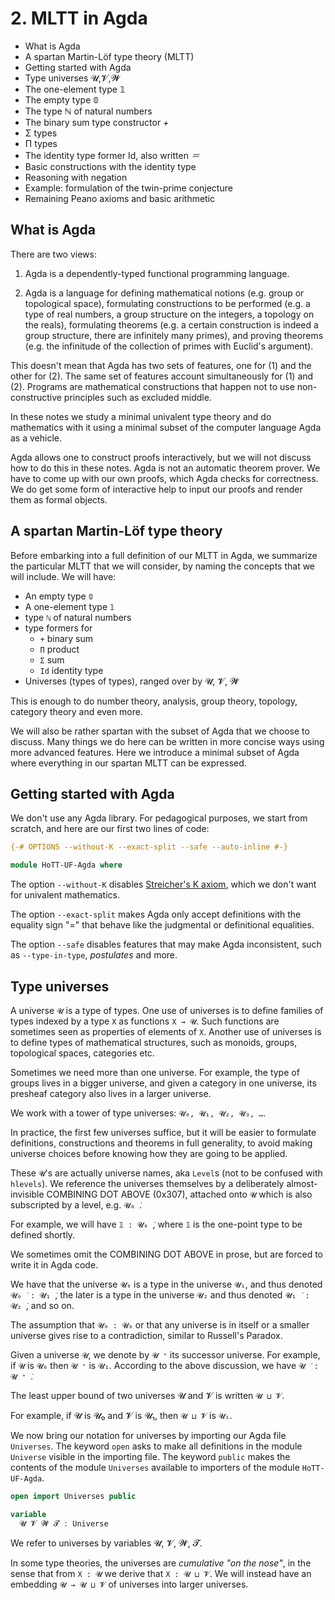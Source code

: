 # 2. MLTT in Agda

- What is Agda
- A spartan Martin-Löf type theory (MLTT)
- Getting started with Agda
- Type universes 𝓤,𝓥,𝓦
- The one-element type 𝟙
- The empty type 𝟘
- The type ℕ of natural numbers
- The binary sum type constructor _+_
- Σ types
- Π types
- The identity type former Id, also written _＝_
- Basic constructions with the identity type
- Reasoning with negation
- Example: formulation of the twin-prime conjecture
- Remaining Peano axioms and basic arithmetic


## What is Agda

There are two views:

1. Agda is a dependently-typed functional programming language.

2. Agda is a language for defining mathematical notions (e.g. group or topological space), formulating constructions to be performed (e.g. a type of real numbers, a group structure on the integers, a topology on the reals), formulating theorems (e.g. a certain construction is indeed a group structure, there are infinitely many primes), and proving theorems (e.g. the infinitude of the collection of primes with Euclid's argument).

This doesn't mean that Agda has two sets of features, one for (1) and the other for (2). The same set of features account simultaneously for (1) and (2). Programs are mathematical constructions that happen not to use non-constructive principles such as excluded middle.

In these notes we study a minimal univalent type theory and do mathematics with it using a minimal subset of the computer language Agda as a vehicle.

Agda allows one to construct proofs interactively, but we will not discuss how to do this in these notes. Agda is not an automatic theorem prover. We have to come up with our own proofs, which Agda checks for correctness. We do get some form of interactive help to input our proofs and render them as formal objects.

## A spartan Martin-Löf type theory

Before embarking into a full definition of our MLTT in Agda, we summarize the particular MLTT that we will consider, by naming the concepts that we will include. We will have:
- An empty type `𝟘`
- A one-element type `𝟙`
- type `ℕ` of natural numbers
- type formers for
  - `+` binary sum
  - `Π` product
  - `Σ` sum
  - `Id` identity type
- Universes (types of types), ranged over by 𝓤, 𝓥, 𝓦

This is enough to do number theory, analysis, group theory, topology, category theory and even more.

We will also be rather spartan with the subset of Agda that we choose to discuss. Many things we do here can be written in more concise ways using more advanced features. Here we introduce a minimal subset of Agda where everything in our spartan MLTT can be expressed.

## Getting started with Agda

We don't use any Agda library. For pedagogical purposes, we start from scratch, and here are our first two lines of code:

```agda hs
{-# OPTIONS --without-K --exact-split --safe --auto-inline #-}

module HoTT-UF-Agda where
```

The option `--without-K` disables [Streicher's K axiom](https://ncatlab.org/nlab/show/axiom+K+(type+theory)), which we don't want for univalent mathematics.

The option `--exact-split` makes Agda only accept definitions with the equality sign "=" that behave like the judgmental or definitional equalities.

The option `--safe` disables features that may make Agda inconsistent, such as `--type-in-type`, *postulates* and more.


## Type universes

A universe `𝓤` is a type of types. One use of universes is to define families of types indexed by a type `X` as functions `X → 𝓤`. Such functions are sometimes seen as properties of elements of `X`. Another use of universes is to define types of mathematical structures, such as monoids, groups, topological spaces, categories etc.

Sometimes we need more than one universe. For example, the type of groups lives in a bigger universe, and given a category in one universe, its presheaf category also lives in a larger universe.

We work with a tower of type universes: `𝓤₀, 𝓤₁, 𝓤₂, 𝓤₃, …`.

In practice, the first few universes suffice, but it will be easier to formulate definitions, constructions and theorems in full generality, to avoid making universe choices before knowing how they are going to be applied.

These `𝓤`'s are actually universe names, aka `Level`s (not to be confused with `hlevels`). We reference the universes themselves by a deliberately almost-invisible COMBINING DOT ABOVE (0x307), attached onto `𝓤` which is also subscripted by a level, e.g. `𝓤₀ ̇`.

For example, we will have `𝟙 : 𝓤₀ ̇`, where `𝟙` is the one-point type to be defined shortly.

We sometimes omit the COMBINING DOT ABOVE in prose, but are forced to write it in Agda code.

We have that the universe `𝓤₀` is a type in the universe `𝓤₁`, and thus denoted `𝓤₀ ̇ : 𝓤₁ ̇`, the later is a type in the universe `𝓤₂` and thus denoted `𝓤₁ ̇ : 𝓤₂ ̇`, and so on.

The assumption that `𝓤₀ : 𝓤₀` or that any universe is in itself or a smaller universe gives rise to a contradiction, similar to Russell's Paradox.

Given a universe `𝓤`, we denote by `𝓤 ⁺` its successor universe. For example, if `𝓤` is `𝓤₀` then `𝓤 ⁺` is `𝓤₁`. According to the above discussion, we have `𝓤 ̇ : 𝓤 ⁺ ̇`.

The least upper bound of two universes 𝓤 and 𝓥 is written `𝓤 ⊔ 𝓥`.

For example, if 𝓤 is 𝓤₀ and 𝓥 is 𝓤₁, then `𝓤 ⊔ 𝓥` is `𝓤₁`.

We now bring our notation for universes by importing our Agda file `Universes`. The keyword `open` asks to make all definitions in the module `Universe` visible in the importing file. The keyword `public` makes the contents of the module `Universes` available to importers of the module `HoTT-UF-Agda`.

```agda hs
open import Universes public

variable
  𝓤 𝓥 𝓦 𝓣 : Universe
```

We refer to universes by variables 𝓤, 𝓥, 𝓦, 𝓣.

In some type theories, the universes are *cumulative "on the nose"*, in the sense that from `X : 𝓤` we derive that `X : 𝓤 ⊔ 𝓥`. We will instead have an embedding `𝓤 → 𝓤 ⊔ 𝓥` of universes into larger universes.
